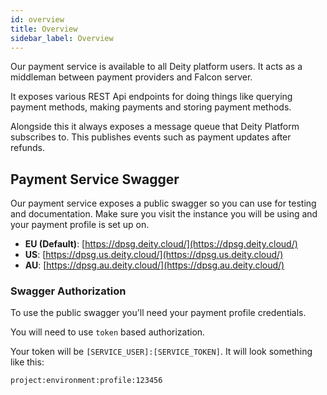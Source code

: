 ```yaml
---
id: overview
title: Overview
sidebar_label: Overview
---
```


Our payment service is available to all Deity platform users. It acts as a middleman between payment providers and Falcon server.

It exposes various REST Api endpoints for doing things like querying payment methods, making payments and storing payment methods.

Alongside this it always exposes a message queue that Deity Platform subscribes to. This publishes events such as payment updates after refunds.

## Payment Service Swagger

Our payment service exposes a public swagger so you can use for testing and documentation. Make sure you visit the instance you will be using and your payment profile is set up on.

- **EU (Default)**: [https://dpsg.deity.cloud/](https://dpsg.deity.cloud/)
- **US**: [https://dpsg.us.deity.cloud/](https://dpsg.us.deity.cloud/)
- **AU**: [https://dpsg.au.deity.cloud/](https://dpsg.au.deity.cloud/)

### Swagger Authorization

To use the public swagger you'll need your payment profile credentials.

You will need to use `token` based authorization.

Your token will be `[SERVICE_USER]:[SERVICE_TOKEN]`. It will look something like this:

`project:environment:profile:123456`

